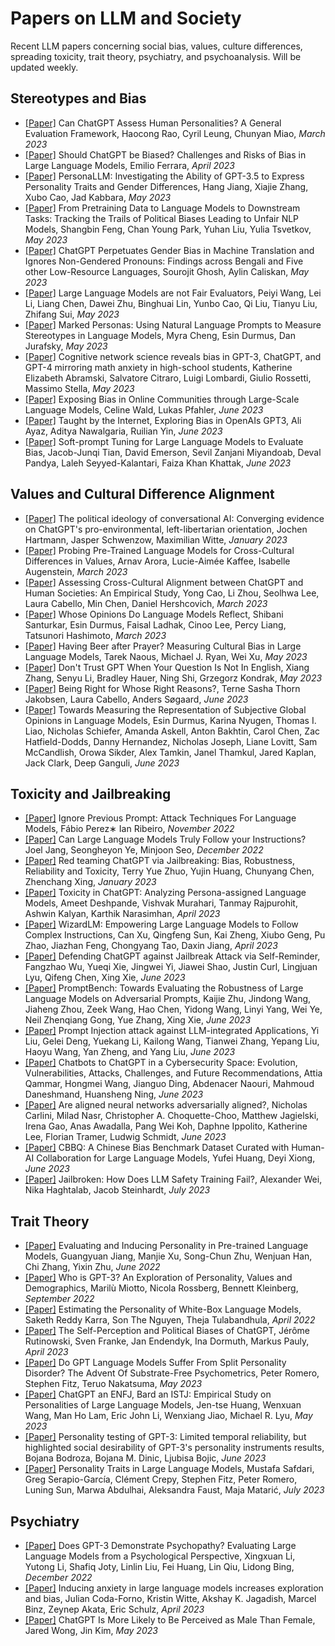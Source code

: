 # Papers on LLM and Society
Recent LLM papers concerning social bias, values, culture differences, spreading toxicity, trait theory, psychiatry, and psychoanalysis. Will be updated weekly.

## Stereotypes and Bias
- <a href="https://arxiv.org/abs/2303.01248">[Paper]</a> Can ChatGPT Assess Human Personalities? A General Evaluation Framework, Haocong Rao, Cyril Leung, Chunyan Miao, *March 2023*
- <a href="https://arxiv.org/abs/2304.03738">[Paper]</a> Should ChatGPT be Biased? Challenges and Risks of Bias in Large Language Models, Emilio Ferrara, *April 2023*
- <a href="https://arxiv.org/abs/2305.02547">[Paper]</a> PersonaLLM: Investigating the Ability of GPT-3.5 to Express Personality Traits and Gender Differences, Hang Jiang, Xiajie Zhang, Xubo Cao, Jad Kabbara, *May 2023*
- <a href="https://arxiv.org/abs/2305.08283">[Paper]</a> From Pretraining Data to Language Models to Downstream Tasks: Tracking the Trails of Political Biases Leading to Unfair NLP Models, Shangbin Feng, Chan Young Park, Yuhan Liu, Yulia Tsvetkov, *May 2023*
- <a href="https://arxiv.org/abs/2305.10510">[Paper]</a> ChatGPT Perpetuates Gender Bias in Machine Translation and Ignores Non-Gendered Pronouns: Findings across Bengali and Five other Low-Resource Languages, Sourojit Ghosh, Aylin Caliskan, *May 2023*
- <a href="https://arxiv.org/abs/2305.17926">[Paper]</a> Large Language Models are not Fair Evaluators, Peiyi Wang, Lei Li, Liang Chen, Dawei Zhu, Binghuai Lin, Yunbo Cao, Qi Liu, Tianyu Liu, Zhifang Sui, *May 2023*
- <a href="https://arxiv.org/abs/2305.18189">[Paper]</a> Marked Personas: Using Natural Language Prompts to Measure Stereotypes in Language Models, Myra Cheng, Esin Durmus, Dan Jurafsky, *May 2023*
- <a href="https://psyarxiv.com/27u6z/">[Paper]</a> Cognitive network science reveals bias in GPT-3, ChatGPT, and GPT-4 mirroring math anxiety in high-school students, Katherine Elizabeth Abramski, Salvatore Citraro, Luigi Lombardi, Giulio Rossetti, Massimo Stella, *May 2023*
- <a href="https://arxiv.org/abs/2306.02294">[Paper]</a> Exposing Bias in Online Communities through Large-Scale Language Models, Celine Wald, Lukas Pfahler, *June 2023*
- <a href="https://arxiv.org/abs/2306.02428">[Paper]</a> Taught by the Internet, Exploring Bias in OpenAIs GPT3, Ali Ayaz, Aditya Nawalgaria, Ruilian Yin, *June 2023*
- <a href="https://arxiv.org/abs/2306.04735">[Paper]</a> Soft-prompt Tuning for Large Language Models to Evaluate Bias, Jacob-Junqi Tian, David Emerson, Sevil Zanjani Miyandoab, Deval Pandya, Laleh Seyyed-Kalantari, Faiza Khan Khattak, *June 2023*

## Values and Cultural Difference Alignment
- <a href="https://arxiv.org/abs/2301.01768">[Paper]</a> The political ideology of conversational AI: Converging evidence on ChatGPT's pro-environmental, left-libertarian orientation, Jochen Hartmann, Jasper Schwenzow, Maximilian Witte, *January 2023*
- <a href="https://arxiv.org/abs/2203.13722">[Paper]</a> Probing Pre-Trained Language Models for Cross-Cultural Differences in Values, Arnav Arora, Lucie-Aimée Kaffee, Isabelle Augenstein, *March 2023*
- <a href="https://arxiv.org/abs/2303.17466">[Paper]</a> Assessing Cross-Cultural Alignment between ChatGPT and Human Societies: An Empirical Study, Yong Cao, Li Zhou, Seolhwa Lee, Laura Cabello, Min Chen, Daniel Hershcovich, *March 2023*
- <a href="https://arxiv.org/abs/2303.17548">[Paper]</a> Whose Opinions Do Language Models Reflect, Shibani Santurkar, Esin Durmus, Faisal Ladhak, Cinoo Lee, Percy Liang, Tatsunori Hashimoto, *March 2023*
- <a href="https://arxiv.org/abs/2305.14456">[Paper]</a> Having Beer after Prayer? Measuring Cultural Bias in Large Language Models, Tarek Naous, Michael J. Ryan, Wei Xu, *May 2023*
- <a href="https://arxiv.org/abs/2305.16339">[Paper]</a> Don't Trust GPT When Your Question Is Not In English, Xiang Zhang, Senyu Li, Bradley Hauer, Ning Shi, Grzegorz Kondrak, *May 2023*
- <a href="https://arxiv.org/abs/2306.00639">[Paper]</a> Being Right for Whose Right Reasons?, Terne Sasha Thorn Jakobsen, Laura Cabello, Anders Søgaard, *June 2023*
- <a href="https://arxiv.org/abs/2306.16388">[Paper]</a> Towards Measuring the Representation of Subjective Global Opinions in Language Models, Esin Durmus, Karina Nyugen, Thomas I. Liao, Nicholas Schiefer, Amanda Askell, Anton Bakhtin, Carol Chen, Zac Hatfield-Dodds, Danny Hernandez, Nicholas Joseph, Liane Lovitt, Sam McCandlish, Orowa Sikder, Alex Tamkin, Janel Thamkul, Jared Kaplan, Jack Clark, Deep Ganguli, *June 2023*

## Toxicity and Jailbreaking
- <a href="https://arxiv.org/abs/2211.09527">[Paper]</a> Ignore Previous Prompt: Attack Techniques For Language Models, Fábio Perez∗ Ian Ribeiro, *November 2022*
- <a href="https://openreview.net/forum?id=89qDzjrWHLs">[Paper]</a> Can Large Language Models Truly Follow your Instructions? Joel Jang, Seongheyon Ye, Minjoon Seo, *December 2022*
- <a href="https://arxiv.org/abs/2301.12867">[Paper]</a> Red teaming ChatGPT via Jailbreaking: Bias, Robustness, Reliability and Toxicity, Terry Yue Zhuo, Yujin Huang, Chunyang Chen, Zhenchang Xing, *January 2023*
- <a href="https://arxiv.org/abs/2304.05335">[Paper]</a> Toxicity in ChatGPT: Analyzing Persona-assigned Language Models, Ameet Deshpande, Vishvak Murahari, Tanmay Rajpurohit, Ashwin Kalyan, Karthik Narasimhan, *April 2023*
- <a href="https://arxiv.org/abs/2304.12244">[Paper]</a> WizardLM: Empowering Large Language Models to Follow Complex Instructions, Can Xu, Qingfeng Sun, Kai Zheng, Xiubo Geng, Pu Zhao, Jiazhan Feng, Chongyang Tao, Daxin Jiang, *April 2023*
- <a href="https://www.researchsquare.com/article/rs-2873090/v1">[Paper]</a> Defending ChatGPT against Jailbreak Attack via Self-Reminder, Fangzhao Wu, Yueqi Xie, Jingwei Yi, Jiawei Shao, Justin Curl, Lingjuan Lyu, Qifeng Chen, Xing Xie, *June 2023*
- <a href="https://arxiv.org/abs/2306.04528">[Paper]</a> PromptBench: Towards Evaluating the Robustness of Large Language Models on Adversarial Prompts, Kaijie Zhu, Jindong Wang, Jiaheng Zhou, Zeek Wang, Hao Chen, Yidong Wang, Linyi Yang, Wei Ye, Neil Zhenqiang Gong, Yue Zhang, Xing Xie, *June 2023*
- <a href="https://arxiv.org/abs/2306.05499">[Paper]</a> Prompt Injection attack against LLM-integrated Applications, Yi Liu, Gelei Deng, Yuekang Li, Kailong Wang, Tianwei Zhang, Yepang Liu, Haoyu Wang, Yan Zheng, and Yang Liu, *June 2023*
- <a href="https://arxiv.org/abs/2306.09255">[Paper]</a> Chatbots to ChatGPT in a Cybersecurity Space: Evolution, Vulnerabilities, Attacks, Challenges, and Future Recommendations, Attia Qammar, Hongmei Wang, Jianguo Ding, Abdenacer Naouri, Mahmoud Daneshmand, Huansheng Ning, *June 2023*
- <a href="https://arxiv.org/abs/2306.15447">[Paper]</a> Are aligned neural networks adversarially aligned?, Nicholas Carlini, Milad Nasr, Christopher A. Choquette-Choo, Matthew Jagielski, Irena Gao, Anas Awadalla, Pang Wei Koh, Daphne Ippolito, Katherine Lee, Florian Tramer, Ludwig Schmidt, *June 2023*
- <a href="https://arxiv.org/abs/2306.16244">[Paper]</a> CBBQ: A Chinese Bias Benchmark Dataset Curated with Human-AI Collaboration for Large Language Models, Yufei Huang, Deyi Xiong, *June 2023*
- <a href="https://arxiv.org/abs/2307.02483">[Paper]</a> Jailbroken: How Does LLM Safety Training Fail?, Alexander Wei, Nika Haghtalab, Jacob Steinhardt, *July 2023*

## Trait Theory
- <a href="https://arxiv.org/abs/2206.07550">[Paper]</a> Evaluating and Inducing Personality in Pre-trained Language Models, Guangyuan Jiang, Manjie Xu, Song-Chun Zhu, Wenjuan Han, Chi Zhang, Yixin Zhu, *June 2022*
- <a href="https://arxiv.org/abs/2209.14338">[Paper]</a> Who is GPT-3? An Exploration of Personality, Values and Demographics, Marilù Miotto, Nicola Rossberg, Bennett Kleinberg, *September 2022*
- <a href="https://arxiv.org/abs/2204.12000">[Paper]</a> Estimating the Personality of White-Box Language Models, Saketh Reddy Karra, Son The Nguyen, Theja Tulabandhula, *April 2022*
- <a href="https://arxiv.org/abs/2304.07333">[Paper]</a> The Self-Perception and Political Biases of ChatGPT, Jérôme Rutinowski, Sven Franke, Jan Endendyk, Ina Dormuth, Markus Pauly, *April 2023*
- <a href="https://www.researchsquare.com/article/rs-2717108/v1">[Paper]</a> Do GPT Language Models Suffer From Split Personality Disorder? The Advent Of Substrate-Free Psychometrics, Peter Romero, Stephen Fitz, Teruo Nakatsuma, *May 2023*
- <a href="https://arxiv.org/abs/2305.19926v2">[Paper]</a> ChatGPT an ENFJ, Bard an ISTJ: Empirical Study on Personalities of Large Language Models, Jen-tse Huang, Wenxuan Wang, Man Ho Lam, Eric John Li, Wenxiang Jiao, Michael R. Lyu, *May 2023*
- <a href="https://arxiv.org/abs/2306.04308">[Paper]</a> Personality testing of GPT-3: Limited temporal reliability, but highlighted social desirability of GPT-3's personality instruments results, Bojana Bodroza, Bojana M. Dinic, Ljubisa Bojic, *June 2023*
- <a href="https://arxiv.org/abs/2307.00184">[Paper]</a> Personality Traits in Large Language Models, Mustafa Safdari, Greg Serapio-García, Clément Crepy, Stephen Fitz, Peter Romero, Luning Sun, Marwa Abdulhai, Aleksandra Faust, Maja Matarić, *July 2023*

## Psychiatry
- <a href="https://arxiv.org/abs/2212.10529">[Paper]</a> Does GPT-3 Demonstrate Psychopathy? Evaluating Large Language Models from a Psychological Perspective, Xingxuan Li, Yutong Li, Shafiq Joty, Linlin Liu, Fei Huang, Lin Qiu, Lidong Bing, *December 2022*
- <a href="https://arxiv.org/abs/2304.11111">[Paper]</a> Inducing anxiety in large language models increases exploration and bias, Julian Coda-Forno, Kristin Witte, Akshay K. Jagadish, Marcel Binz, Zeynep Akata, Eric Schulz, *April 2023*
- <a href="https://arxiv.org/abs/2305.12564">[Paper]</a> ChatGPT Is More Likely to Be Perceived as Male Than Female, Jared Wong, Jin Kim, *May 2023*
